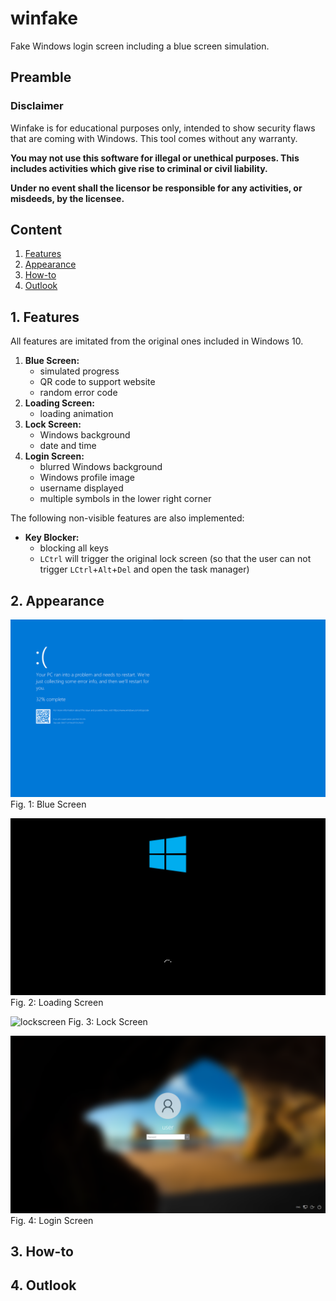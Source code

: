 # winfake
Fake Windows login screen including a blue screen simulation.

## Preamble

### Disclaimer
Winfake is for educational purposes only, intended to show security flaws that are coming with Windows. This tool comes without any warranty.

**You may not use this software for illegal or unethical purposes. This includes activities which give rise to criminal or civil liability.**

**Under no event shall the licensor be responsible for any activities, or misdeeds, by the licensee.**

## Content
1. [Features](#1-features)
2. [Appearance](#2-appearance)
3. [How-to](#3-how-to)
4. [Outlook](#4-outlook)

## 1. Features
All features are imitated from the original ones included in Windows 10.

1. **Blue Screen:**
    - simulated progress
    - QR code to support website
    - random error code
2. **Loading Screen:**
    - loading animation
3. **Lock Screen:**
    - Windows background
    - date and time
4. **Login Screen:**
    - blurred Windows background
    - Windows profile image
    - username displayed
    - multiple symbols in the lower right corner

The following non-visible features are also implemented:
- **Key Blocker:**
    - blocking all keys
    - `LCtrl` will trigger the original lock screen (so that the user can not trigger `LCtrl`+`Alt`+`Del` and open the task manager)

## 2. Appearance
![bluescreen](img/bluescreen.png) Fig. 1: Blue Screen

![loadingscreen](img/loadingscreen.png) Fig. 2: Loading Screen

![lockscreen](img/lockscreen.png) Fig. 3: Lock Screen

![loginscreen](img/loginscreen.png) Fig. 4: Login Screen

## 3. How-to

## 4. Outlook
